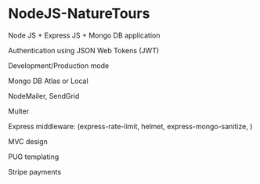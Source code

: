 # NodeJS-NatureTours
Node JS + Express JS + Mongo DB application

Authentication using JSON Web Tokens (JWT)

Development/Production mode

Mongo DB Atlas or Local

NodeMailer, SendGrid

Multer

Express middleware:  (express-rate-limit, helmet, express-mongo-sanitize, )

MVC design

PUG templating

Stripe payments